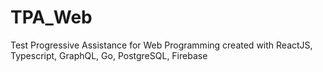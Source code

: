 # TPA_Web
Test Progressive Assistance for Web Programming created with ReactJS, Typescript, GraphQL, Go, PostgreSQL, Firebase
